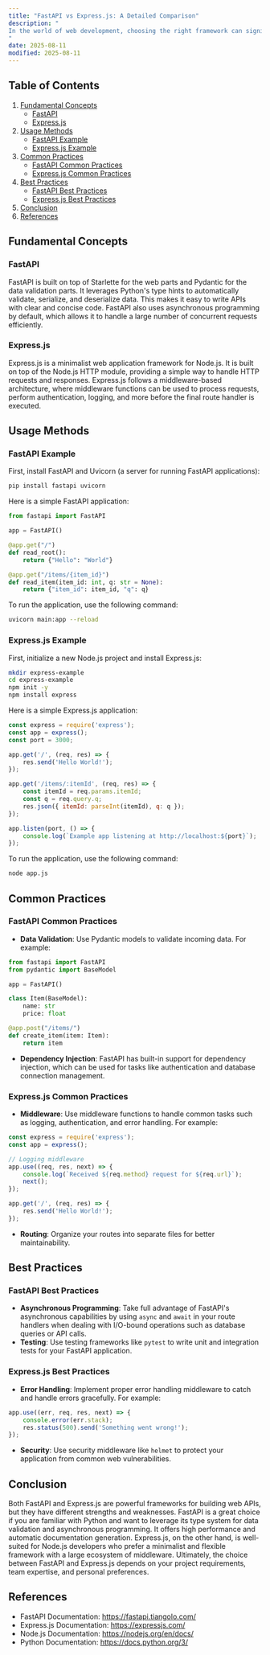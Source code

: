 ```yaml
---
title: "FastAPI vs Express.js: A Detailed Comparison"
description: "
In the world of web development, choosing the right framework can significantly impact the efficiency, performance, and maintainability of your project. FastAPI and Express.js are two popular frameworks that serve different programming ecosystems. FastAPI is a modern, fast (high-performance) web framework for building APIs with Python 3.7+ based on standard Python type hints. Express.js, on the other hand, is a minimal and flexible Node.js web application framework that provides a robust set of features for building web applications and APIs. This blog will conduct a detailed comparison between FastAPI and Express.js, covering their fundamental concepts, usage methods, common practices, and best practices.
"
date: 2025-08-11
modified: 2025-08-11
---
```


## Table of Contents
1. [Fundamental Concepts](#fundamental-concepts)
    - [FastAPI](#fastapi)
    - [Express.js](#expressjs)
2. [Usage Methods](#usage-methods)
    - [FastAPI Example](#fastapi-example)
    - [Express.js Example](#expressjs-example)
3. [Common Practices](#common-practices)
    - [FastAPI Common Practices](#fastapi-common-practices)
    - [Express.js Common Practices](#expressjs-common-practices)
4. [Best Practices](#best-practices)
    - [FastAPI Best Practices](#fastapi-best-practices)
    - [Express.js Best Practices](#expressjs-best-practices)
5. [Conclusion](#conclusion)
6. [References](#references)

## Fundamental Concepts

### FastAPI
FastAPI is built on top of Starlette for the web parts and Pydantic for the data validation parts. It leverages Python's type hints to automatically validate, serialize, and deserialize data. This makes it easy to write APIs with clear and concise code. FastAPI also uses asynchronous programming by default, which allows it to handle a large number of concurrent requests efficiently.

### Express.js
Express.js is a minimalist web application framework for Node.js. It is built on top of the Node.js HTTP module, providing a simple way to handle HTTP requests and responses. Express.js follows a middleware-based architecture, where middleware functions can be used to process requests, perform authentication, logging, and more before the final route handler is executed.

## Usage Methods

### FastAPI Example
First, install FastAPI and Uvicorn (a server for running FastAPI applications):
```bash
pip install fastapi uvicorn
```

Here is a simple FastAPI application:
```python
from fastapi import FastAPI

app = FastAPI()

@app.get("/")
def read_root():
    return {"Hello": "World"}

@app.get("/items/{item_id}")
def read_item(item_id: int, q: str = None):
    return {"item_id": item_id, "q": q}

```
To run the application, use the following command:
```bash
uvicorn main:app --reload
```

### Express.js Example
First, initialize a new Node.js project and install Express.js:
```bash
mkdir express-example
cd express-example
npm init -y
npm install express
```

Here is a simple Express.js application:
```javascript
const express = require('express');
const app = express();
const port = 3000;

app.get('/', (req, res) => {
    res.send('Hello World!');
});

app.get('/items/:itemId', (req, res) => {
    const itemId = req.params.itemId;
    const q = req.query.q;
    res.json({ itemId: parseInt(itemId), q: q });
});

app.listen(port, () => {
    console.log(`Example app listening at http://localhost:${port}`);
});

```
To run the application, use the following command:
```bash
node app.js
```

## Common Practices

### FastAPI Common Practices
- **Data Validation**: Use Pydantic models to validate incoming data. For example:
```python
from fastapi import FastAPI
from pydantic import BaseModel

app = FastAPI()

class Item(BaseModel):
    name: str
    price: float

@app.post("/items/")
def create_item(item: Item):
    return item

```
- **Dependency Injection**: FastAPI has built-in support for dependency injection, which can be used for tasks like authentication and database connection management.

### Express.js Common Practices
- **Middleware**: Use middleware functions to handle common tasks such as logging, authentication, and error handling. For example:
```javascript
const express = require('express');
const app = express();

// Logging middleware
app.use((req, res, next) => {
    console.log(`Received ${req.method} request for ${req.url}`);
    next();
});

app.get('/', (req, res) => {
    res.send('Hello World!');
});

```
- **Routing**: Organize your routes into separate files for better maintainability.

## Best Practices

### FastAPI Best Practices
- **Asynchronous Programming**: Take full advantage of FastAPI's asynchronous capabilities by using `async` and `await` in your route handlers when dealing with I/O-bound operations such as database queries or API calls.
- **Testing**: Use testing frameworks like `pytest` to write unit and integration tests for your FastAPI application.

### Express.js Best Practices
- **Error Handling**: Implement proper error handling middleware to catch and handle errors gracefully. For example:
```javascript
app.use((err, req, res, next) => {
    console.error(err.stack);
    res.status(500).send('Something went wrong!');
});

```
- **Security**: Use security middleware like `helmet` to protect your application from common web vulnerabilities.

## Conclusion
Both FastAPI and Express.js are powerful frameworks for building web APIs, but they have different strengths and weaknesses. FastAPI is a great choice if you are familiar with Python and want to leverage its type system for data validation and asynchronous programming. It offers high performance and automatic documentation generation. Express.js, on the other hand, is well-suited for Node.js developers who prefer a minimalist and flexible framework with a large ecosystem of middleware. Ultimately, the choice between FastAPI and Express.js depends on your project requirements, team expertise, and personal preferences.

## References
- FastAPI Documentation: https://fastapi.tiangolo.com/
- Express.js Documentation: https://expressjs.com/
- Node.js Documentation: https://nodejs.org/en/docs/
- Python Documentation: https://docs.python.org/3/